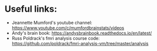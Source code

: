 # Useful links:

- Jeannette Mumford's youtube channel: https://www.youtube.com/c/mumfordbrainstats/videos
- Andy's brain book: https://andysbrainbook.readthedocs.io/en/latest/
- Russ Poldrack's fmri analysis course code: https://github.com/poldrack/fmri-analysis-vm/tree/master/analysis
